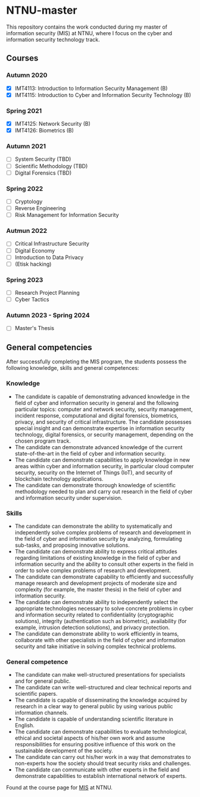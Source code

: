# NTNU-master
This repository contains the work conducted during my master of information security (MIS) at NTNU, where I focus on the cyber and information security technology track.
## Courses
### Autumn 2020
- [X] IMT4113: Introduction to Information Security Management (B)
- [X] IMT4115: Introduction to Cyber and Information Security Technology (B)

### Spring 2021
- [X] IMT4125: Network Security (B)
- [X] IMT4126: Biometrics (B)

### Autumn 2021
- [ ] System Security (TBD)
- [ ] Scientific Methodology (TBD)
- [ ] Digital Forensics (TBD)

### Spring 2022
- [ ] Cryptology
- [ ] Reverse Engineering
- [ ] Risk Management for Information Security

### Autmun 2022
- [ ] Critical Infrastructure Security
- [ ] Digital Economy 
- [ ] Introduction to Data Privacy
- [ ] (Etisk hacking)

### Spring 2023
- [ ] Research Project Planning
- [ ] Cyber Tactics

### Autumn 2023 - Spring 2024
- [ ] Master's Thesis

## General competencies
After successfully completing the MIS program, the students possess the following knowledge, skills and general competences:

### Knowledge

- The candidate is capable of demonstrating advanced knowledge in the field of cyber and information security in general and the following particular topics: computer and network security, security management, incident response, computational and digital forensics, biometrics, privacy, and security of critical infrastructure. The candidate possesses special insight and can demonstrate expertise in information security technology, digital forensics, or security management, depending on the chosen program track.
- The candidate can demonstrate advanced knowledge of the current state-of-the-art in the field of cyber and information security.
- The candidate can demonstrate capabilities to apply knowledge in new areas within cyber and information security, in particular cloud computer security, security on the Internet of Things (IoT), and security of blockchain technology applications.
- The candidate can demonstrate thorough knowledge of scientific methodology needed to plan and carry out research in the field of cyber and information security under supervision.
 
### Skills

- The candidate can demonstrate the ability to systematically and independently solve complex problems of research and development in the field of cyber and information security by analyzing, formulating sub-tasks, and proposing innovative solutions.
- The candidate can demonstrate ability to express critical attitudes regarding limitations of existing knowledge in the field of cyber and information security and the ability to consult other experts in the field in order to solve complex problems of research and development.
- The candidate can demonstrate capability to efficiently and successfully manage research and development projects of moderate size and complexity (for example, the master thesis) in the field of cyber and information security.
- The candidate can demonstrate ability to independently select the appropriate technologies necessary to solve concrete problems in cyber and information security related to confidentiality (cryptographic solutions), integrity (authentication such as biometric), availability (for example, intrusion detection solutions), and privacy protection.
- The candidate can demonstrate ability to work efficiently in teams, collaborate with other specialists in the field of cyber and information security and take initiative in solving complex technical problems.
 
### General competence

- The candidate can make well-structured presentations for specialists and for general public.
- The candidate can write well-structured and clear technical reports and scientific papers.
- The candidate is capable of disseminating the knowledge acquired by research in a clear way to general public by using various public information channels.
- The candidate is capable of understanding scientific literature in English.
- The candidate can demonstrate capabilities to evaluate technological, ethical and societal aspects of his/her own work and assume responsibilities for ensuring positive influence of this work on the sustainable development of the society.
- The candidate can carry out his/her work in a way that demonstrates to non-experts how the society should treat security risks and challenges.
- The candidate can communicate with other experts in the field and demonstrate capabilities to establish international network of experts.

Found at the course page for [MIS](https://www.ntnu.edu/studies/mis/learning-outcome) at NTNU.
